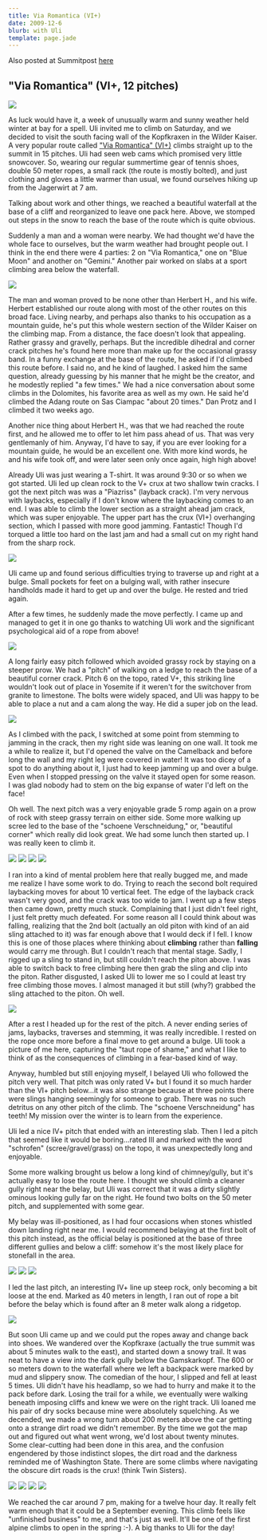 ```yaml
---
title: Via Romantica (VI+)
date: 2009-12-6
blurb: with Uli
template: page.jade
---
```


Also posted at Summitpost [here](http://www.summitpost.org/kopfkraxen-via-romantica/576463)

"Via Romantica" (VI+, 12 pitches)
---

<a href="http://www.flickr.com/photos/ripsawridge/4125160654/"><img src="http://farm3.static.flickr.com/2508/4125160654_6f9d497cf3.jpg"></a>

As luck would have it, a week of unusually warm and sunny weather held winter at
bay for a spell. Uli invited me to climb on Saturday, and we decided to visit
the south facing wall of the Kopfkraxen in the Wilder Kaiser. A very popular
route called <a href="http://www.bergsteigen.at/de/touren.aspx?ID=552">"Via
Romantica" (VI+)</a> climbs straight up to the summit in 15 pitches. Uli had
seen web cams which promised very little snowcover. So, wearing our regular
summertime gear of tennis shoes, double 50 meter ropes, a small rack (the route
is mostly bolted), and just clothing and gloves a little warmer than usual, we
found ourselves hiking up from the Jagerwirt at 7 am.

Talking about work and other things, we reached a beautiful waterfall at the
base of a cliff and reorganized to leave one pack here. Above, we stomped out
steps in the snow to reach the base of the route which is quite obvious.

Suddenly a man and a woman were nearby. We had thought we'd have the whole face
to ourselves, but the warm weather had brought people out. I think in the end
there were 4 parties: 2 on "Via Romantica," one on "Blue Moon" and another on
"Gemini." Another pair worked on slabs at a sport climbing area below the
waterfall.

<a href="http://www.flickr.com/photos/ripsawridge/4124390267/"><img src="http://farm3.static.flickr.com/2758/4124390267_3013729f38.jpg"></a>

The man and woman proved to be none other than Herbert H., and his wife. Herbert
established our route along with most of the other routes on this broad
face. Living nearby, and perhaps also thanks to his occupation as a mountain
guide, he's put this whole western section of the Wilder Kaiser on the climbing
map. From a distance, the face doesn't look that appealing. Rather grassy and
gravelly, perhaps. But the incredible dihedral and corner crack pitches he's
found here more than make up for the occasional grassy band. In a funny exchange
at the base of the route, he asked if I'd climbed this route before. I said no,
and he kind of laughed. I asked him the same question, already guessing by his
manner that he might be the creator, and he modestly replied "a few times." We
had a nice conversation about some climbs in the Dolomites, his favorite area as
well as my own. He said he'd climbed the Adang route on Sas Ciampac "about 20
times." Dan Protz and I climbed it two weeks ago.

Another nice thing about Herbert H., was that we had reached the route first,
and he allowed me to offer to let him pass ahead of us. That was very
gentlemanly of him. Anyway, I'd have to say, if you are ever looking for a
mountain guide, he would be an excellent one. With more kind words, he and his
wife took off, and were later seen only once again, high high above!

Already Uli was just wearing a T-shirt. It was around 9:30 or so when we got
started. Uli led up clean rock to the V+ crux at two shallow twin cracks. I got
the next pitch was was a "Piazriss" (layback crack). I'm very nervous with
laybacks, especially if I don't know where the laybacking comes to an end. I was
able to climb the lower section as a straight ahead jam crack, which was super
enjoyable. The upper part has the crux (VI+) overhanging section, which I passed
with more good jamming. Fantastic! Though I'd torqued a little too hard on the
last jam and had a small cut on my right hand from the sharp rock.

<a href="http://www.flickr.com/photos/ripsawridge/4125161960/"><img src="http://farm3.static.flickr.com/2781/4125161960_154733cd23.jpg"></a>

Uli came up and found serious difficulties trying to traverse up and right at a
bulge. Small pockets for feet on a bulging wall, with rather insecure handholds
made it hard to get up and over the bulge. He rested and tried again.

After a few times, he suddenly made the move perfectly. I came up and managed to
get it in one go thanks to watching Uli work and the significant psychological
aid of a rope from above!

<a href="http://www.flickr.com/photos/ripsawridge/4124393815/"><img src="http://farm3.static.flickr.com/2487/4124393815_1d54e38ddf.jpg"></a>

A long fairly easy pitch followed which avoided grassy rock by staying on a steeper prow. We had a "pitch" of walking on a ledge to reach the base of a beautiful corner crack. Pitch 6 on the topo, rated V+, this striking line wouldn't look out of place in Yosemite if it weren't for the switchover from granite to limestone. The bolts were widely spaced, and Uli was happy to be able to place a nut and a cam along the way. He did a super job on the lead. 

<a href="http://www.flickr.com/photos/ripsawridge/4124395081/"><img src="http://farm3.static.flickr.com/2561/4124395081_87303b7649.jpg"></a>

As I climbed with the pack, I switched at some point from stemming to jamming in
the crack, then my right side was leaning on one wall. It took me a while to
realize it, but I'd opened the valve on the Camelback and before long the wall
and my right leg were covered in water! It was too dicey of a spot to do
anything about it, I just had to keep jamming up and over a bulge. Even when I
stopped pressing on the valve it stayed open for some reason. I was glad nobody
had to stem on the big expanse of water I'd left on the face!

Oh well. The next pitch was a very enjoyable grade 5 romp again on a prow of rock with steep grassy terrain on either side. Some more walking up scree led to the base of the "schoene Verschneidung," or, "beautiful corner" which really did look great. We had some lunch then started up. I was really keen to climb it.

<a href="http://www.flickr.com/photos/ripsawridge/4124399233/"><img src="http://farm3.static.flickr.com/2569/4124399233_1b61b612b6.jpg"></a>
<a href="http://www.flickr.com/photos/ripsawridge/4124402983/"><img src="http://farm3.static.flickr.com/2744/4124402983_e138800127.jpg"></a>
<a href="http://www.flickr.com/photos/ripsawridge/4124404187/"><img src="http://farm3.static.flickr.com/2593/4124404187_714a7a70a7.jpg"></a>
<a href="http://www.flickr.com/photos/ripsawridge/4124405309/"><img src="http://farm3.static.flickr.com/2642/4124405309_9556cbe496.jpg"></a>

I ran into a kind of mental problem here that really bugged me, and made me
realize I have some work to do. Trying to reach the second bolt required
laybacking moves for about 10 vertical feet. The edge of the layback crack
wasn't very good, and the crack was too wide to jam. I went up a few steps then
came down, pretty much stuck. Complaining that I just didn't feel right, I just
felt pretty much defeated. For some reason all I could think about was falling,
realizing that the 2nd bolt (actually an old piton with kind of an aid sling
attached to it) was far enough above that I would deck if I fell. I know this is
one of those places where thinking about <b>climbing</b> rather than
<b>falling</b> would carry me through. But I couldn't reach that mental
stage. Sadly, I rigged up a sling to stand in, but still couldn't reach the
piton above. I was able to switch back to free climbing here then grab the sling
and clip into the piton. Rather disgusted, I asked Uli to lower me so I could at
least try free climbing those moves. I almost managed it but still (why?)
grabbed the sling attached to the piton. Oh well.

<a href="http://www.flickr.com/photos/ripsawridge/4125175814/"><img src="http://farm3.static.flickr.com/2528/4125175814_8a1ba6a248.jpg"></a>

After a rest I headed up for the rest of the pitch. A never ending series of
jams, laybacks, traverses and stemming, it was really incredible. I rested on
the rope once more before a final move to get around a bulge. Uli took a picture
of me here, capturing the "taut rope of shame," and what I like to think of as
the consequences of climbing in a fear-based kind of way.

Anyway, humbled but still enjoying myself, I belayed Uli who followed the pitch
very well. That pitch was only rated V+ but I found it so much harder than the
VI+ pitch below...it was also strange because at three points there were slings
hanging seemingly for someone to grab. There was no such detritus on any other
pitch of the climb. The "schoene Verschneidung" has teeth! My mission over the
winter is to learn from the experience.

Uli led a nice IV+ pitch that ended with an interesting slab. Then I led a pitch
that seemed like it would be boring...rated III and marked with the word
"schrofen" (scree/gravel/grass) on the topo, it was unexpectedly long and
enjoyable.

Some more walking brought us below a long kind of chimney/gully, but it's
actually easy to lose the route here. I thought we should climb a cleaner gully
right near the belay, but Uli was correct that it was a dirty slightly ominous
looking gully far on the right. He found two bolts on the 50 meter pitch, and
supplemented with some gear.

My belay was ill-positioned, as I had four occasions when stones whistled down
landing right near me. I would recommend belaying at the first bolt of this
pitch instead, as the official belay is positioned at the base of three
different gullies and below a cliff: somehow it's the most likely place for
stonefall in the area.

<a href="http://www.flickr.com/photos/ripsawridge/4124401729/"><img src="http://farm3.static.flickr.com/2534/4124401729_2f54192771.jpg"></a>
<a href="http://www.flickr.com/photos/ripsawridge/4124407209/"><img src="http://farm3.static.flickr.com/2630/4124407209_e12dbe4d2e.jpg"></a>
<a href="http://www.flickr.com/photos/ripsawridge/4125177400/"><img src="http://farm3.static.flickr.com/2547/4125177400_d9aa89c349.jpg"></a>

I led the last pitch, an interesting IV+ line up steep rock, only becoming a bit loose at the end. Marked as 40 meters in length, I ran out of rope a bit before the belay which is found after an 8 meter walk along a ridgetop. 

<a href="http://www.flickr.com/photos/ripsawridge/4125179668/"><img src="http://farm3.static.flickr.com/2501/4125179668_3864a8eb94.jpg"></a>

But soon Uli came up and we could put the ropes away and change back into
shoes. We wandered over the Kopfkraxe (actually the true summit was about 5
minutes walk to the east), and started down a snowy trail. It was neat to have a
view into the dark gully below the Gamskarkopf. The 600 or so meters down to the
waterfall where we left a backpack were marked by mud and slippery snow. The
comedian of the hour, I slipped and fell at least 5 times. Uli didn't have his
headlamp, so we had to hurry and make it to the pack before dark. Losing the
trail for a while, we eventually were walking beneath imposing cliffs and knew
we were on the right track. Uli loaned me his pair of dry socks because mine
were absolutely squelching. As we decended, we made a wrong turn about 200
meters above the car getting onto a strange dirt road we didn't remember. By the
time we got the map out and figured out what went wrong, we'd lost about twenty
minutes. Some clear-cutting had been done in this area, and the confusion
engendered by those indistinct slopes, the dirt road and the darkness reminded
me of Washington State. There are some climbs where navigating the obscure dirt
roads is the crux! (think Twin Sisters).

<a href="http://www.flickr.com/photos/ripsawridge/4125136671/"><img src="http://farm3.static.flickr.com/2422/4125136671_056e57ea49.jpg"></a>
<a href="http://www.flickr.com/photos/ripsawridge/4124409069/"><img src="http://farm3.static.flickr.com/2646/4124409069_acb8c751c1.jpg"></a>
<a href="http://www.flickr.com/photos/ripsawridge/4125180538/"><img src="http://farm3.static.flickr.com/2607/4125180538_b037ac6bbe.jpg"></a>
<a href="http://www.flickr.com/photos/ripsawridge/4125906484/"><img src="http://farm3.static.flickr.com/2645/4125906484_bc713a0ff9.jpg"></a>

We reached the car around 7 pm, making for a twelve hour day. It really felt warm enough that it could be a September evening. This climb feels like "unfinished business" to me, and that's just as well. It'll be one of the first alpine climbs to open in the spring :-). A big thanks to Uli for the day!
                     
                                                                                                                             

